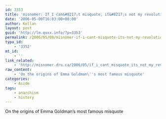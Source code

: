 ```yaml
---
id: 3353
title: 'misnomer: If I can&#8217;t misquote, it&#8217;s not my revolution'
date: '2006-05-09T16:03:00+00:00'
author: Kellan
layout: post
guid: 'http://lm.quxx.info/?p=3353'
permalink: /2006/05/09/misnomer-if-i-cant-misquote-its-not-my-revolution/
typo_id:
    - '3352'
mt_id:
    - ''
link_related:
    - 'http://misnomer.dru.ca/2006/05/if_i_cant_misquote_its_not_my_revolution.html'
raw_content:
    - 'On the origins of Emma Goldman\''s most famous misquote'
categories:
    - Aside
tags:
    - anarchism
    - history
---
```


On the origins of Emma Goldman’s most famous misquote